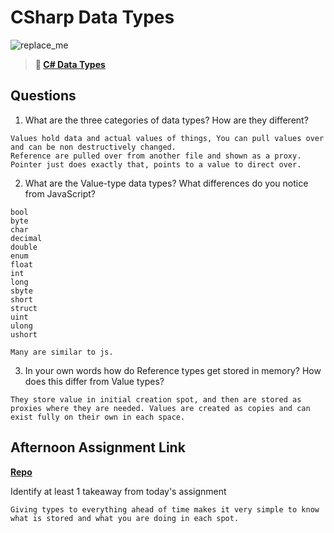 # CSharp Data Types

![replace_me](https://codeworks.blob.core.windows.net/public/assets/img/illustrations/placeholder.svg)

> **📖 [C# Data Types](https://codeworksacademy.com/fs-student-guide/resources/wk10/01-CSharp-Generics)**

## Questions

1. What are the three categories of data types? How are they different?
```
Values hold data and actual values of things, You can pull values over and can be non destructively changed.
Reference are pulled over from another file and shown as a proxy. Pointer just does exactly that, points to a value to direct over.
```
2. What are the Value-type data types? What differences do you notice from JavaScript?
```
bool
byte
char
decimal
double
enum
float
int
long
sbyte
short
struct
uint
ulong
ushort

Many are similar to js.
```
3. In your own words how do Reference types get stored in memory? How does this differ from Value types?
```
They store value in initial creation spot, and then are stored as proxies where they are needed. Values are created as copies and can exist fully on their own in each space.
```

## Afternoon Assignment Link

**[Repo](https://github.com/ksquaredcoding/ChoreScore)**

Identify at least 1 takeaway from today's assignment
```
Giving types to everything ahead of time makes it very simple to know what is stored and what you are doing in each spot.
```